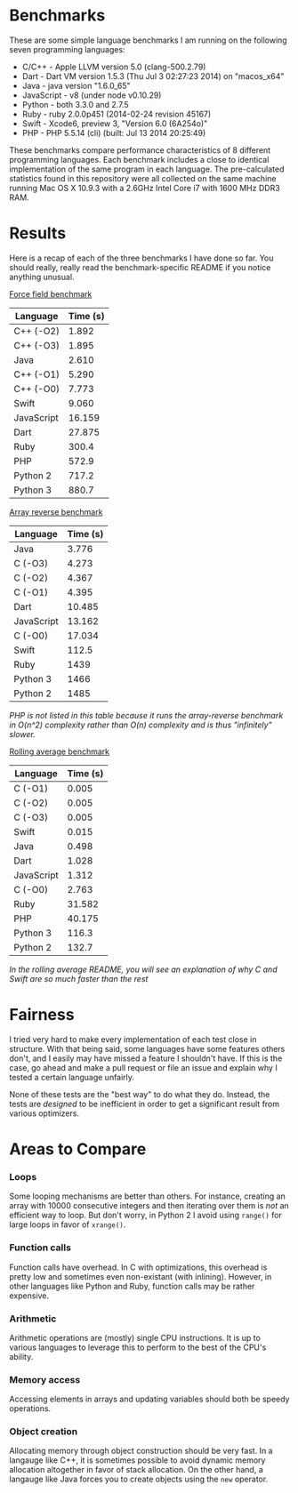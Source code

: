 # Benchmarks

These are some simple language benchmarks I am running on the following seven programming languages:

 * C/C++ - Apple LLVM version 5.0 (clang-500.2.79)
 * Dart - Dart VM version 1.5.3 (Thu Jul 3 02:27:23 2014) on "macos_x64"
 * Java - java version "1.6.0_65"
 * JavaScript - v8 (under node v0.10.29)
 * Python - both 3.3.0 and 2.7.5
 * Ruby - ruby 2.0.0p451 (2014-02-24 revision 45167)
 * Swift - Xcode6, preview 3, "Version 6.0 (6A254o)"
 * PHP - PHP 5.5.14 (cli) (built: Jul 13 2014 20:25:49)

These benchmarks compare performance characteristics of 8 different programming languages. Each benchmark includes a close to identical implementation of the same program in each language. The pre-calculated statistics found in this repository were all collected on the same machine running Mac OS X 10.9.3 with a 2.6GHz Intel Core i7 with 1600 MHz DDR3 RAM.

# Results

Here is a recap of each of the three benchmarks I have done so far. You should really, really read the benchmark-specific README if you notice anything unusual.

[Force field benchmark](force-field)

| Language   | Time (s) |
|------------|----------|
|C++ (-O2)   |1.892     |
|C++ (-O3)   |1.895     |
|Java        |2.610     |
|C++ (-O1)   |5.290     |
|C++ (-O0)   |7.773     |
|Swift       |9.060     |
|JavaScript  |16.159    |
|Dart        |27.875    |
|Ruby        |300.4     |
|PHP         |572.9     |
|Python 2    |717.2     |
|Python 3    |880.7     |

[Array reverse benchmark](array-reverse)

| Language   | Time (s) |
|------------|----------|
|Java        |3.776     |
|C (-O3)     |4.273     |
|C (-O2)     |4.367     |
|C (-O1)     |4.395     |
|Dart        |10.485    |
|JavaScript  |13.162    |
|C (-O0)     |17.034    |
|Swift       |112.5     |
|Ruby        |1439      |
|Python 3    |1466      |
|Python 2    |1485      |

*PHP is not listed in this table because it runs the array-reverse benchmark in O(n^2) complexity rather than O(n) complexity and is thus "infinitely" slower.*

[Rolling average benchmark](roll-avg)

| Language   | Time (s) |
|------------|----------|
|C (-O1)     |0.005     |
|C (-O2)     |0.005     |
|C (-O3)     |0.005     |
|Swift       |0.015     |
|Java        |0.498     |
|Dart        |1.028     |
|JavaScript  |1.312     |
|C (-O0)     |2.763     |
|Ruby        |31.582    |
|PHP         |40.175    |
|Python 3    |116.3     |
|Python 2    |132.7     |

*In the rolling average README, you will see an explanation of why C and Swift are so much faster than the rest*

# Fairness

I tried very hard to make every implementation of each test close in structure. With that being said, some languages have some features others don't, and I easily may have missed a feature I shouldn't have. If this is the case, go ahead and make a pull request or file an issue and explain why I tested a certain language unfairly.

None of these tests are the "best way" to do what they do. Instead, the tests are *designed* to be inefficient in order to get a significant result from various optimizers.

# Areas to Compare

### Loops

Some looping mechanisms are better than others. For instance, creating an array with 10000 consecutive integers and then iterating over them is *not* an efficient way to loop. But don't worry, in Python 2 I avoid using `range()` for large loops in favor of `xrange()`.

### Function calls

Function calls have overhead. In C with optimizations, this overhead is pretty low and sometimes even non-existant (with inlining). However, in other languages like Python and Ruby, function calls may be rather expensive.

### Arithmetic

Arithmetic operations are (mostly) single CPU instructions. It is up to various languages to leverage this to perform to the best of the CPU's ability.

### Memory access

Accessing elements in arrays and updating variables should both be speedy operations.

### Object creation

Allocating memory through object construction should be very fast. In a langauge like C++, it is sometimes possible to avoid dynamic memory allocation altogether in favor of stack allocation. On the other hand, a langauge like Java forces you to create objects using the `new` operator.

